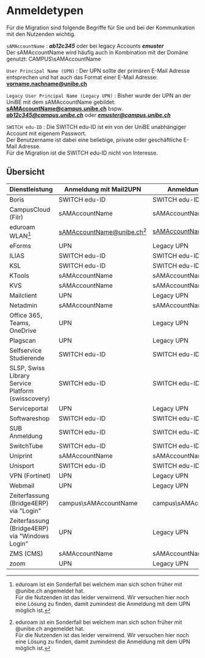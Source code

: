 # Anmeldetypen

Für die Migration sind folgende Begriffe für Sie und bei der Kommunikation mit den Nutzenden wichtig.

`sAMAccountName`
:   ***ab12c345*** oder bei legacy Accounts ***emuster***  
    Der sAMAccountName wird häufig auch in Kombination mit der Domäne genutzt: CAMPUS\sAMAccountName

`User Principal Name (UPN)`
:   Der UPN sollte der primären E-Mail Adresse entsprechen und hat auch das Format einer E-Mail Adresse:  
    **vorname.nachname@unibe.ch**

`Legacy User Principal Name (Legacy UPN)`
:    Bisher wurde der UPN an der UniBE mit dem sAMAccountName gebildet:  
    **sAMAccountName@campus.unibe.ch** bspw. ***ab12c345@campus.unibe.ch*** oder ***emuster@campus.unibe.ch***

`SWITCH edu-ID`
:   Die SWITCH edu-ID ist ein von der UniBE unabhängiger Account mit eigenem Passwort.  
    Der Benutzername ist dabei eine beliebige, private oder geschäftliche E-Mail Adresse.  
    Für die Migration ist die SWITCH edu-ID nicht von Interesse.
  

## Übersicht

| Dienstleistung                                     	| Anmeldung mit Mail2UPN        | Anmeldung bisher            |
|----------------------------------------------------	|-------------------------------|-----------------------------|
| Boris                                              	| SWITCH edu-ID                 | SWITCH edu-ID               |
| CampusCloud (Filr)                                 	| sAMAccountName                | sAMAccountName              |
| eduroam WLAN[^1]                                    	| sAMAccountName@unibe.ch[^1]   | sAMAccountName@unibe.ch     |
| eForms                                             	| UPN                           | Legacy UPN                  |
| ILIAS                                              	| SWITCH edu-ID                 | SWITCH edu-ID               |
| KSL                                                	| SWITCH edu-ID                 | SWITCH edu-ID               |
| KTools                                             	| sAMAccountName                | sAMAccountName              |
| KVS                                                	| sAMAccountName                | sAMAccountName              |
| Mailclient                                         	| UPN                           | Legacy UPN                  |
| Netadmin                                           	| sAMAccountName                | sAMAccountName              |
| Office 365, Teams, OneDrive                        	| UPN                           | Legacy UPN                  |
| Plagscan                                           	| UPN                           | Legacy UPN                  |
| Selfservice Studierende                            	| SWITCH edu-ID                 | SWITCH edu-ID               |
| SLSP, Swiss Library Service Platform (swisscovery) 	| SWITCH edu-ID                 | SWITCH edu-ID               |
| Serviceportal                                      	| UPN                           | Legacy UPN                  |
| Softwareshop                                       	| SWITCH edu-ID                 | SWITCH edu-ID               |
| SUB Anmeldung                                      	| SWITCH edu-ID                 | SWITCH edu-ID               |
| SwitchTube                                         	| SWITCH edu-ID                 | SWITCH edu-ID               |
| Uniprint                                           	| sAMAccountName                | sAMAccountName              |
| Unisport                                           	| SWITCH edu-ID                 | SWITCH edu-ID               |
| VPN (Fortinet)                                      	| UPN                           | Legacy UPN                  |
| Webmail                                            	| UPN                           | Legacy UPN                  |
| Zeiterfassung (Bridge4ERP) via "Login"               	| campus\sAMAccountName         | campus\sAMAccountName       |
| Zeiterfassung (Bridge4ERP) via "Windows Login"       	| UPN                           | Legacy UPN                  |
| ZMS (CMS)                                            	| sAMAccountName                | sAMAccountName              |
| zoom                                               	| UPN                           | Legacy UPN                  |


[^1]:
    eduroam ist ein Sonderfall bei welchem man sich schon früher mit @unibe.ch angemeldet hat.  
    Für die Nutzenden ist das leider verwirrend. Wir versuchen hier noch eine Lösung zu finden, damit zumindest die Anmeldung mit dem UPN möglich ist.